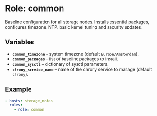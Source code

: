 # Role: common

Baseline configuration for all storage nodes. Installs essential packages, configures timezone, NTP, basic kernel tuning and security updates.

## Variables
* **`common_timezone`** – system timezone (default `Europe/Amsterdam`).
* **`common_packages`** – list of baseline packages to install.
* **`common_sysctl`** – dictionary of sysctl parameters.
* **`chrony_service_name`** – name of the chrony service to manage (default `chrony`).

## Example
```yaml
- hosts: storage_nodes
  roles:
    - role: common
```
